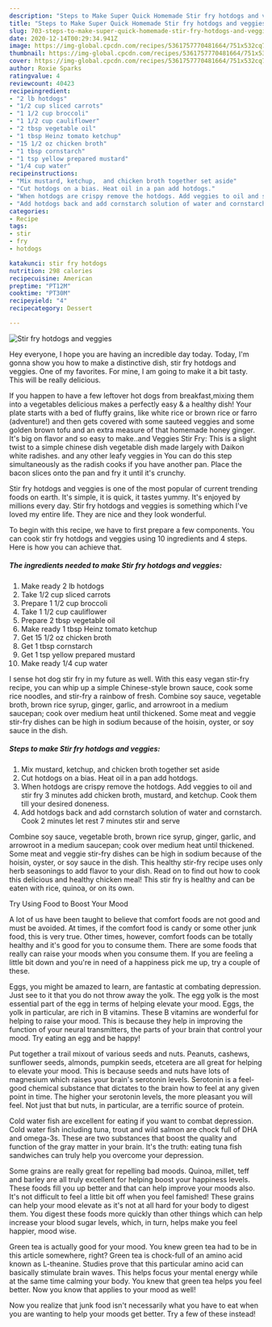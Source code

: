```yaml
---
description: "Steps to Make Super Quick Homemade Stir fry hotdogs and veggies"
title: "Steps to Make Super Quick Homemade Stir fry hotdogs and veggies"
slug: 703-steps-to-make-super-quick-homemade-stir-fry-hotdogs-and-veggies
date: 2020-12-14T00:29:34.941Z
image: https://img-global.cpcdn.com/recipes/5361757770481664/751x532cq70/stir-fry-hotdogs-and-veggies-recipe-main-photo.jpg
thumbnail: https://img-global.cpcdn.com/recipes/5361757770481664/751x532cq70/stir-fry-hotdogs-and-veggies-recipe-main-photo.jpg
cover: https://img-global.cpcdn.com/recipes/5361757770481664/751x532cq70/stir-fry-hotdogs-and-veggies-recipe-main-photo.jpg
author: Roxie Sparks
ratingvalue: 4
reviewcount: 40423
recipeingredient:
- "2 lb hotdogs"
- "1/2 cup sliced carrots"
- "1 1/2 cup broccoli"
- "1 1/2 cup cauliflower"
- "2 tbsp vegetable oil"
- "1 tbsp Heinz tomato ketchup"
- "15 1/2 oz chicken broth"
- "1 tbsp cornstarch"
- "1 tsp yellow prepared mustard"
- "1/4 cup water"
recipeinstructions:
- "Mix mustard, ketchup,  and chicken broth together set aside"
- "Cut hotdogs on a bias. Heat oil in a pan add hotdogs."
- "When hotdogs are crispy remove the hotdogs. Add veggies to oil and stir fry 3 minutes add chicken broth, mustard, and ketchup.  Cook them till your desired doneness."
- "Add hotdogs back and add cornstarch solution of water and cornstarch. Cook 2 minutes let rest 7 minutes stir and serve"
categories:
- Recipe
tags:
- stir
- fry
- hotdogs

katakunci: stir fry hotdogs 
nutrition: 298 calories
recipecuisine: American
preptime: "PT12M"
cooktime: "PT30M"
recipeyield: "4"
recipecategory: Dessert

---
```



![Stir fry hotdogs and veggies](https://img-global.cpcdn.com/recipes/5361757770481664/751x532cq70/stir-fry-hotdogs-and-veggies-recipe-main-photo.jpg)

Hey everyone, I hope you are having an incredible day today. Today, I'm gonna show you how to make a distinctive dish, stir fry hotdogs and veggies. One of my favorites. For mine, I am going to make it a bit tasty. This will be really delicious.

If you happen to have a few leftover hot dogs from breakfast,mixing them into a vegetables delicious makes a perfectly easy &amp; a healthy dish! Your plate starts with a bed of fluffy grains, like white rice or brown rice or farro (adventure!) and then gets covered with some sauteed veggies and some golden brown tofu and an extra measure of that homemade honey ginger. It&#39;s big on flavor and so easy to make..and Veggies Stir Fry: This is a slight twist to a simple chinese dish vegetable dish made largely with Daikon white radishes. and any other leafy veggies in You can do this step simultaneously as the radish cooks if you have another pan. Place the bacon slices onto the pan and fry it until it&#39;s crunchy.

Stir fry hotdogs and veggies is one of the most popular of current trending foods on earth. It's simple, it is quick, it tastes yummy. It's enjoyed by millions every day. Stir fry hotdogs and veggies is something which I've loved my entire life. They are nice and they look wonderful.


To begin with this recipe, we have to first prepare a few components. You can cook stir fry hotdogs and veggies using 10 ingredients and 4 steps. Here is how you can achieve that.

<!--inarticleads1-->

##### The ingredients needed to make Stir fry hotdogs and veggies:

1. Make ready 2 lb hotdogs
1. Take 1/2 cup sliced carrots
1. Prepare 1 1/2 cup broccoli
1. Take 1 1/2 cup cauliflower
1. Prepare 2 tbsp vegetable oil
1. Make ready 1 tbsp Heinz tomato ketchup
1. Get 15 1/2 oz chicken broth
1. Get 1 tbsp cornstarch
1. Get 1 tsp yellow prepared mustard
1. Make ready 1/4 cup water


I sense hot dog stir fry in my future as well. With this easy vegan stir-fry recipe, you can whip up a simple Chinese-style brown sauce, cook some rice noodles, and stir-fry a rainbow of fresh. Combine soy sauce, vegetable broth, brown rice syrup, ginger, garlic, and arrowroot in a medium saucepan; cook over medium heat until thickened. Some meat and veggie stir-fry dishes can be high in sodium because of the hoisin, oyster, or soy sauce in the dish. 

<!--inarticleads2-->

##### Steps to make Stir fry hotdogs and veggies:

1. Mix mustard, ketchup,  and chicken broth together set aside
1. Cut hotdogs on a bias. Heat oil in a pan add hotdogs.
1. When hotdogs are crispy remove the hotdogs. Add veggies to oil and stir fry 3 minutes add chicken broth, mustard, and ketchup.  Cook them till your desired doneness.
1. Add hotdogs back and add cornstarch solution of water and cornstarch. Cook 2 minutes let rest 7 minutes stir and serve


Combine soy sauce, vegetable broth, brown rice syrup, ginger, garlic, and arrowroot in a medium saucepan; cook over medium heat until thickened. Some meat and veggie stir-fry dishes can be high in sodium because of the hoisin, oyster, or soy sauce in the dish. This healthy stir-fry recipe uses only herb seasonings to add flavor to your dish. Read on to find out how to cook this delicious and healthy chicken meal! This stir fry is healthy and can be eaten with rice, quinoa, or on its own. 

Try Using Food to Boost Your Mood


A lot of us have been taught to believe that comfort foods are not good and must be avoided. At times, if the comfort food is candy or some other junk food, this is very true. Other times, however, comfort foods can be totally healthy and it's good for you to consume them. There are some foods that really can raise your moods when you consume them. If you are feeling a little bit down and you're in need of a happiness pick me up, try a couple of these.

Eggs, you might be amazed to learn, are fantastic at combating depression. Just see to it that you do not throw away the yolk. The egg yolk is the most essential part of the egg in terms of helping elevate your mood. Eggs, the yolk in particular, are rich in B vitamins. These B vitamins are wonderful for helping to raise your mood. This is because they help in improving the function of your neural transmitters, the parts of your brain that control your mood. Try eating an egg and be happy!

Put together a trail mixout of various seeds and nuts. Peanuts, cashews, sunflower seeds, almonds, pumpkin seeds, etcetera are all great for helping to elevate your mood. This is because seeds and nuts have lots of magnesium which raises your brain's serotonin levels. Serotonin is a feel-good chemical substance that dictates to the brain how to feel at any given point in time. The higher your serotonin levels, the more pleasant you will feel. Not just that but nuts, in particular, are a terrific source of protein.

Cold water fish are excellent for eating if you want to combat depression. Cold water fish including tuna, trout and wild salmon are chock full of DHA and omega-3s. These are two substances that boost the quality and function of the gray matter in your brain. It's the truth: eating tuna fish sandwiches can truly help you overcome your depression. 

Some grains are really great for repelling bad moods. Quinoa, millet, teff and barley are all truly excellent for helping boost your happiness levels. These foods fill you up better and that can help improve your moods also. It's not difficult to feel a little bit off when you feel famished! These grains can help your mood elevate as it's not at all hard for your body to digest them. You digest these foods more quickly than other things which can help increase your blood sugar levels, which, in turn, helps make you feel happier, mood wise.

Green tea is actually good for your mood. You knew green tea had to be in this article somewhere, right? Green tea is chock-full of an amino acid known as L-theanine. Studies prove that this particular amino acid can basically stimulate brain waves. This helps focus your mental energy while at the same time calming your body. You knew that green tea helps you feel better. Now you know that applies to your mood as well!

Now you realize that junk food isn't necessarily what you have to eat when you are wanting to help your moods get better. Try a few of these instead!

